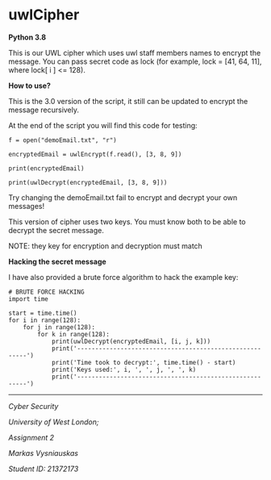 # uwlCipher
**Python 3.8**

This is our UWL cipher which uses uwl staff members names to encrypt the message.
You can pass secret code as lock (for example, lock = [41, 64, 11], where lock[ i ] <= 128).


**How to use?**

This is the 3.0 version of the script, it still can be updated to encrypt the message recursively.

At the end of the script you will find this code for testing:

`````
f = open("demoEmail.txt", "r")

encryptedEmail = uwlEncrypt(f.read(), [3, 8, 9])

print(encryptedEmail)

print(uwlDecrypt(encryptedEmail, [3, 8, 9]))
`````

Try changing the demoEmail.txt fail to encrypt and decrypt your own messages!

This version of cipher uses two keys. You must know both to be able to decrypt the secret message.

NOTE: they key for encryption and decryption must match

**Hacking the secret message**

I have also provided a brute force algorithm to hack the example key:

```
# BRUTE FORCE HACKING
import time

start = time.time()
for i in range(128):
    for j in range(128):
        for k in range(128):
            print(uwlDecrypt(encryptedEmail, [i, j, k]))
            print('--------------------------------------------------------')
            print('Time took to decrypt:', time.time() - start)
            print('Keys used:', i, ', ', j, ', ', k)
            print('--------------------------------------------------------')
```



------------------------------------------------------------------------------------------------------------------------

_Cyber Security_

_University of West London;_

_Assignment 2_

_Markas Vysniauskas_

_Student ID: 21372173_
